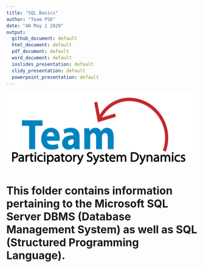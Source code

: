 ```yaml
---
title: "SQL Basics"
author: "Team PSD"
date: "AN May 1 2020"
output: 
  github_document: default
  html_document: default
  pdf_document: default
  word_document: default
  ioslides_presentation: default
  slidy_presentation: default
  powerpoint_presentation: default
---
```


<img src = "https://github.com/lzim/teampsd/blob/teampsd_style/teampsd_logo/team_psd_logo_sm.png"
     height = "200" width = "600">  



# This folder contains information pertaining to the Microsoft SQL Server DBMS (Database Management System) as well as SQL (Structured Programming Language). 
